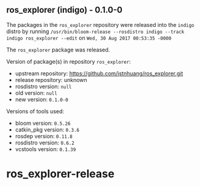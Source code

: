 ## ros_explorer (indigo) - 0.1.0-0

The packages in the `ros_explorer` repository were released into the `indigo` distro by running `/usr/bin/bloom-release --rosdistro indigo --track indigo ros_explorer --edit` on `Wed, 30 Aug 2017 00:53:35 -0000`

The `ros_explorer` package was released.

Version of package(s) in repository `ros_explorer`:

- upstream repository: https://github.com/jstnhuang/ros_explorer.git
- release repository: unknown
- rosdistro version: `null`
- old version: `null`
- new version: `0.1.0-0`

Versions of tools used:

- bloom version: `0.5.26`
- catkin_pkg version: `0.3.6`
- rosdep version: `0.11.8`
- rosdistro version: `0.6.2`
- vcstools version: `0.1.39`


# ros_explorer-release